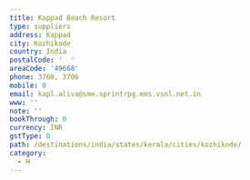 ```yaml
---
title: Kappad Beach Resort
type: suppliers
address: Kappad
city: Kozhikode
country: India
postalCode: '  '
areaCode: '49668'
phone: 3760, 3706
mobile: 0
email: kapl.aliva@sme.sprintrpg.ems.vsnl.net.in
www: ''
note: ''
bookThrough: 0
currency: INR
gstType: 0
path: /destinations/india/states/kerala/cities/kozhikode/
category:
  - H
---
```



